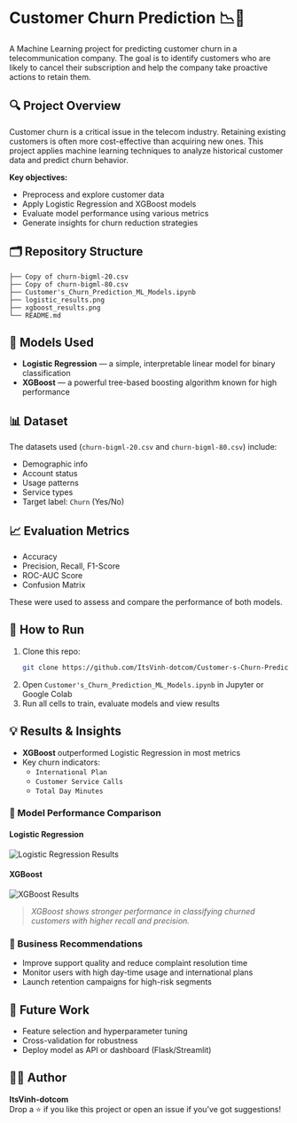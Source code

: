 # Customer Churn Prediction 📉📡

A Machine Learning project for predicting customer churn in a telecommunication company. The goal is to identify customers who are likely to cancel their subscription and help the company take proactive actions to retain them.

## 🔍 Project Overview

Customer churn is a critical issue in the telecom industry. Retaining existing customers is often more cost-effective than acquiring new ones. This project applies machine learning techniques to analyze historical customer data and predict churn behavior.

**Key objectives:**
- Preprocess and explore customer data  
- Apply Logistic Regression and XGBoost models  
- Evaluate model performance using various metrics  
- Generate insights for churn reduction strategies

## 🗂️ Repository Structure

```
├── Copy of churn-bigml-20.csv
├── Copy of churn-bigml-80.csv
├── Customer's_Churn_Prediction_ML_Models.ipynb
├── logistic_results.png
├── xgboost_results.png
└── README.md
```

## 🧠 Models Used

- **Logistic Regression** — a simple, interpretable linear model for binary classification  
- **XGBoost** — a powerful tree-based boosting algorithm known for high performance

## 📊 Dataset

The datasets used (`churn-bigml-20.csv` and `churn-bigml-80.csv`) include:
- Demographic info  
- Account status  
- Usage patterns  
- Service types  
- Target label: `Churn` (Yes/No)

## 📈 Evaluation Metrics

- Accuracy  
- Precision, Recall, F1-Score  
- ROC-AUC Score  
- Confusion Matrix  

These were used to assess and compare the performance of both models.

## 🚀 How to Run

1. Clone this repo:
   ```bash
   git clone https://github.com/ItsVinh-dotcom/Customer-s-Churn-Prediction.git
   ```
2. Open `Customer's_Churn_Prediction_ML_Models.ipynb` in Jupyter or Google Colab  
3. Run all cells to train, evaluate models and view results

## 💡 Results & Insights

- **XGBoost** outperformed Logistic Regression in most metrics  
- Key churn indicators:
  - `International Plan`
  - `Customer Service Calls`
  - `Total Day Minutes`

### 📌 Model Performance Comparison

#### Logistic Regression  
![Logistic Regression Results](logistic_results.png)

#### XGBoost  
![XGBoost Results](xgboost_results.png)

> *XGBoost shows stronger performance in classifying churned customers with higher recall and precision.*

### 📢 Business Recommendations

- Improve support quality and reduce complaint resolution time  
- Monitor users with high day-time usage and international plans  
- Launch retention campaigns for high-risk segments

## 🔧 Future Work

- Feature selection and hyperparameter tuning  
- Cross-validation for robustness  
- Deploy model as API or dashboard (Flask/Streamlit)

## 👨‍💻 Author

**ItsVinh-dotcom**  
Drop a ⭐ if you like this project or open an issue if you’ve got suggestions!
